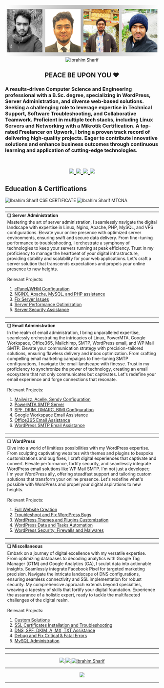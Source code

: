 <!--  Todo: Rearrange the portfolio Images-->
<!---##------------------------------------------  Introduction    ----------------------------------------------##--->

<p align="center">
<!--     <img src="https://github.com/shuvoaftab/shuvoaftab/blob/master/images/ibrahimsharif-versity.jpg" alt="Ibrahim Sharif" /> -->
    <img src="https://github.com/shuvoaftab/shuvoaftab/blob/master/images/git-cover-4x2k.jpg" alt="Ibrahim Sharif" />
    <img src="https://komarev.com/ghpvc/?username=shuvoaftab&label=Times%20Noticed&color=263238&style=flat" alt="Ibrahim Sharif" />
</p>

<h2 align="center">PEACE BE UPON YOU ❤</h2>


<h3>
A results-driven Computer Science and Engineering professional with a B.Sc. degree, specializing in WordPress, Server Administration, and diverse web-based solutions. Seeking a challenging role to leverage expertise in Technical Support, Software Troubleshooting, and Collaborative Teamwork. Proficient in multiple tech stacks, including Linux Servers and Networking with a Mikrotik Certification. A top-rated Freelancer on Upwork, I bring a proven track record of delivering high-quality projects. Eager to contribute innovative solutions and enhance business outcomes through continuous learning and application of cutting-edge technologies.
</h3>

<!---##------------------------------------------  Badge Links    ----------------------------------------------##--->
<h1 align="center"> 
    <a href="https://www.upwork.com/freelancers/~01fa5280996d3915be/" target="_blank">
        <img src="https://img.shields.io/badge/-Upwork-14a800?style=for-the-badge&logoColor=white&labelColor=33691e&logo=upwork"/>
    </a>
    <a href="https://www.linkedin.com/in/ibrahimsharif/" target="_blank">
        <img src="https://img.shields.io/badge/-LinkedIN-0077B5?style=for-the-badge&logoColor=white&labelColor=283593&logo=Linkedin"/>
    </a>
    <a href="https://ibrahimsharif.com?utm_source=gitHub&utm_medium=directLink&utm_campaign=githubPage" target="_blank">
        <img src="https://img.shields.io/badge/-ibrahimsharif.com-053B50?style=for-the-badge&logoColor=FFF7D4&labelColor=5C8374&logo=CircuitVerse"/>
    </a>
    <a href="mailto:contact@ibrahimsharif.com" target="_blank">
        <img src="https://img.shields.io/badge/-contact[at]ibrahimsharif.com-053B50?style=for-the-badge&logoColor=FFF7D4&labelColor=5C8374&logo=Mail.Ru"/>
    </a>
</h1>




<!---##------------------------------------------  Certifications  ----------------------------------------------##--->
## Education & Certifications
<p>
    <img height="120em" src="https://github.com/shuvoaftab/ibrahimsharif.com/blob/main/assets/img/photos/certifications/Metropolitan-University-CSE-Certificate.jpg" alt="Ibrahim Sharif CSE CERTIFICATE" />
    <img height="120em" src="https://github.com/shuvoaftab/shuvoaftab/blob/master/images/Ibrahim-MTCNA1-2002NA2430.jpg" alt="Ibrahim Sharif MTCNA" />
</p>

<hr>

<!---##------------------------------------------  Focused Skills    ----------------------------------------------##--->
<!--
## Assistance Focused On 
![Server Administration](https://img.shields.io/badge/-Server%20Administration-053B50?style=flat-square&logoColor=FFF7D4&labelColor=5C8374&logo=Serverless)
![Networking](https://img.shields.io/badge/-Networking-092635?style=flat-square&logoColor=FFF5E0&labelColor=435334&logo=fastlane)
![IT Support](https://img.shields.io/badge/-IT%20Support-053B50?style=flat-square&logoColor=FFF7D4&labelColor=5C8374&logo=Hackaday)
![WordPress Development](https://img.shields.io/badge/-WordPress%20Development-092635?style=flat-square&logoColor=FFF5E0&labelColor=435334&logo=wordpress)
![Performance Optimization](https://img.shields.io/badge/-Performance%20Optimization-053B50?style=flat-square&logoColor=FFF7D4&labelColor=5C8374&logo=Amazon+DynamoDB)
![Migration](https://img.shields.io/badge/-Website%20Migration-092635?style=flat-square&logoColor=FFF5E0&labelColor=435334&logo=AWS-Organizations)
![Ecommerce Solutions](https://img.shields.io/badge/-Ecommerce%20Solutions-053B50?style=flat-square&logoColor=FFF7D4&labelColor=5C8374&logo=shopify)
![Email Marketing](https://img.shields.io/badge/-Email%20Marketing-092635?style=flat-square&logoColor=FFF5E0&labelColor=435334&logo=minutemailer)
![PowerMTA](https://img.shields.io/badge/-PowerMTA%20Infrastructures-053B50?style=flat-square&logoColor=FFF7D4&labelColor=5C8374&logo=TryHackMe)
![Web Analytics](https://img.shields.io/badge/-Web%20Analytics-092635?style=flat-square&logoColor=FFF5E0&labelColor=435334&logo=Simple+Analytics)
![Web Automation](https://img.shields.io/badge/-Web%20Automation-053B50?style=flat-square&logoColor=FFF7D4&labelColor=5C8374&logo=amp)

<hr-->

<!---##------------------------------------------  Keypoints of Expertise    ----------------------------------------------##--->


<div align="center">
    <table >
        <tr>
            <td><b>❏ Server Administration</b></td>
        </tr>
        <tr>
            <td>
Mastering the art of server administration, I seamlessly navigate the digital landscape with expertise in Linux, Nginx, Apache, PHP, MySQL, and VPS configurations. Elevate your online presence with optimized server environments, ensuring swift and secure data delivery. From fine-tuning performance to troubleshooting, I orchestrate a symphony of technologies to keep your servers running at peak efficiency. Trust in my proficiency to manage the heartbeat of your digital infrastructure, providing stability and scalability for your web applications. Let's craft a server solution that transcends expectations and propels your online presence to new heights.
    <br/><br/>
    Relevant Projects:<br/>
    <ol>
        <li>
            <a href="https://ibrahimsharif.com/services/servers/cpanel-whm-configuration.html?utm_source=gitHub&utm_medium=directLink&utm_campaign=githubPage">
                cPanel/WHM Configuration</a>
        </li>
        <li>
            <a href="https://ibrahimsharif.com/services/servers/server-stacks.html?utm_source=gitHub&utm_medium=directLink&utm_campaign=githubPage">
                NGINX, Apache, MySQL, and PHP assistance</a></li>
        <li>
            <a href="https://ibrahimsharif.com/services/servers/fix-server-issues.html?utm_source=gitHub&utm_medium=directLink&utm_campaign=githubPage">
                Fix Server Issues</a></li>
        <li>
            <a href="https://ibrahimsharif.com/services/servers/performance-optimization.html?utm_source=gitHub&utm_medium=directLink&utm_campaign=githubPage">
                Server Performance Optimization</a></li>
        <li>
            <a href="https://ibrahimsharif.com/services/security/index.html?utm_source=gitHub&utm_medium=directLink&utm_campaign=githubPage">
                Server Security Assistance</a></li>
    </ol>
           </td>
        </tr>
    </table>
</div>


<div align="center">
    <table >
        <tr>
            <td><b>❏  Email Administration</b></td>
        </tr>
        <tr>
           <td>
In the realm of email administration, I bring unparalleled expertise, seamlessly orchestrating the intricacies of Linux, PowerMTA, Google Workspace, Office365, Mailchimp, SMTP, WordPress email, and WP Mail SMTP. Elevate your communication strategy with precision-tailored solutions, ensuring flawless delivery and inbox optimization. From crafting compelling email marketing campaigns to fine-tuning SMTP configurations, I navigate the email landscape with finesse. Trust in my proficiency to synchronize the power of technology, creating an email ecosystem that not only communicates but captivates. Let's redefine your email experience and forge connections that resonate.
        <br/><br/>
        Relevant Projects:<br/>
        <ol>
            <li>
                <a href="https://ibrahimsharif.com/services/email/email-marketing-applications.html?utm_source=gitHub&utm_medium=directLink&utm_campaign=githubPage">
                    Mailwizz, Acelle, Sendy Configuration</a></li>
            <li>
                <a href="https://ibrahimsharif.com/services/email/powermta-smtp-server.html?utm_source=gitHub&utm_medium=directLink&utm_campaign=githubPage">
                    PowerMTA SMTP Server</a></li>
            <li>
                <a href="https://ibrahimsharif.com/services/email/spf-dkim-dmarc-bimi.html?utm_source=gitHub&utm_medium=directLink&utm_campaign=githubPage">
                    SPF, DKIM, DMARC, BIMI Configuration</a></li>
            <li>
                <a href="https://ibrahimsharif.com/services/email/google-workspace.html?utm_source=gitHub&utm_medium=directLink&utm_campaign=githubPage">
                    Google Workspace Email Assistance</a></li>
            <li>
                <a href="https://ibrahimsharif.com/services/email/office365.html?utm_source=gitHub&utm_medium=directLink&utm_campaign=githubPage">
                    Office365 Email Assistance</a></li>
            <li>
                <a href="https://ibrahimsharif.com/services/email/wordpress-smtp.html?utm_source=gitHub&utm_medium=directLink&utm_campaign=githubPage">
                    WordPress SMTP Email Assistance</a></li>
        </ol>
           </td>
        </tr>
    </table>
</div>


<!--div align="center">
    <table >
        <tr>
            <td><b>❏ Cloud Services</b></td>
        </tr>
        <tr>
       <td>
Embark on a cloud journey tailored to perfection with my comprehensive expertise in AWS, GCP, Oracle, Alibaba, and Azure. Navigate the cloud seamlessly as I optimize VM configurations, manage storage buckets, and fine-tune servers for peak performance. Whether you're looking to migrate, scale, or streamline operations, I orchestrate the intricate dance of cloud services with finesse. Trust in my proficiency to transcend the complexities of cloud computing, ensuring a secure, scalable, and future-ready digital infrastructure for your enterprise. Elevate your business to new heights with cloud solutions that go beyond expectations.
    <br/><br/>
    Relevant Projects:<br/>
    <ol>
        <li>
            <a href="https://ibrahimsharif.com/services/clouds/vm-deployment.html?utm_source=gitHub&utm_medium=directLink&utm_campaign=githubPage">
                Virtual Machine Deployment</a></li>
        <li>
            <a href="https://ibrahimsharif.com/services/clouds/container-orchestration.html?utm_source=gitHub&utm_medium=directLink&utm_campaign=githubPage">
                Container Orchestration</a></li>
        <li>
            <a href="https://ibrahimsharif.com/services/clouds/iam-assistance.html?utm_source=gitHub&utm_medium=directLink&utm_campaign=githubPage">
                Identity Access Management</a></li>
        <li>
            <a href="https://ibrahimsharif.com/services/clouds/content-delivery-network.html?utm_source=gitHub&utm_medium=directLink&utm_campaign=githubPage">
                DNS and Content Delivery Network Management</a></li>
        <li>
            <a href="https://ibrahimsharif.com/services/clouds/serverless-computing.html?utm_source=gitHub&utm_medium=directLink&utm_campaign=githubPage">
                Serverless Computing</a></li>
    </ol>
           </td>
        </tr>
    </table>
</div-->


<div align="center">
    <table >
        <tr>
            <td><b>❏ WordPress</b></td>
        </tr>
        <tr>
       <td>
Dive into a world of limitless possibilities with my WordPress expertise. From sculpting captivating websites with themes and plugins to bespoke customizations and bug fixes, I craft digital experiences that captivate and convert. Elevate performance, fortify security, and seamlessly integrate WordPress email solutions like WP Mail SMTP. I'm not just a developer; I'm your WordPress ally, offering steadfast support and tailoring custom solutions that transform your online presence. Let's redefine what's possible with WordPress and propel your digital aspirations to new heights.
    <br/><br/>
    Relevant Projects:<br/>
    <ol>
        <li>
            <a href="https://ibrahimsharif.com/services/wordpress/full-website-creation.html?utm_source=gitHub&utm_medium=directLink&utm_campaign=githubPage">
                Full Website Creation</a></li>
        <li>
            <a href="https://ibrahimsharif.com/services/wordpress/fix-wordpress-bugs.html?utm_source=gitHub&utm_medium=directLink&utm_campaign=githubPage">
                Troubleshoot and Fix WordPress Bugs</a></li>
        <li>
            <a href="https://ibrahimsharif.com/services/wordpress/customize-wordpress.html?utm_source=gitHub&utm_medium=directLink&utm_campaign=githubPage">
                WordPress Themes and Plugins Customization</a></li>
        <li>
            <a href="https://ibrahimsharif.com/services/wordpress/wordpress-automation.html?utm_source=gitHub&utm_medium=directLink&utm_campaign=githubPage">
                WordPress Data and Tasks Automation</a></li>
        <li>
            <a href="https://ibrahimsharif.com/services/security/wordpress-security-plugins.html?utm_source=gitHub&utm_medium=directLink&utm_campaign=githubPage">
                WordPress Security: Firewalls and Malwares</a></li>
    </ol>
           </td>
        </tr>
    </table>
</div>


<!--div align="center">
    <table >
        <tr>
            <td><b>❏ Marketing &amp; Automation</b></td>
        </tr>
     <tr>
       <td>
Unlock the power of seamless marketing and automation with my expertise. From crafting compelling campaigns on Mailchimp to optimizing your WordPress and WooCommerce platforms, I bring a wealth of experience in leveraging CRM systems and email solutions like Klaviyo. Transform your digital presence with precision-targeted strategies, ensuring your message resonates with your audience. Harness the synergy of cutting-edge tools and platforms for a marketing approach that's not just efficient but irresistibly captivating. Let's elevate your brand through the art and science of marketing automation.
    <br/><br/>
    Relevant Projects:<br/>
    <ol>
        <li>
            <a href="https://ibrahimsharif.com/services/automation/klaviyo.html?utm_source=gitHub&utm_medium=directLink&utm_campaign=githubPage">
                Klaviyo Automation Assistance</a></li>
        <li>
            <a href="https://ibrahimsharif.com/services/automation/active-campaign.html?utm_source=gitHub&utm_medium=directLink&utm_campaign=githubPage">
                Mailchimp Automation Assistance</a></li>
        <li>
            <a href="https://ibrahimsharif.com/services/automation/zapier.html?utm_source=gitHub&utm_medium=directLink&utm_campaign=githubPage">
                Zapier Automation and Workflow</a></li>
        <li>
            <a href="https://ibrahimsharif.com/services/automation/hubspot.html?utm_source=gitHub&utm_medium=directLink&utm_campaign=githubPage">
                Hubspot Automation Assistance</a></li>
        <li>
            <a href="https://ibrahimsharif.com/services/email/powermta-smtp-server.html?utm_source=gitHub&utm_medium=directLink&utm_campaign=githubPage">
                Cold Marketing Servers</a></li>
    </ol>
           </td>
        </tr>
    </table>
</div-->


<div align="center">
    <table >
        <tr>
            <td><b>❏ Miscellaneous</b></td>
        </tr>
     <tr>
       <td>
Embark on a journey of digital excellence with my versatile expertise. From optimizing databases to decoding analytics with Google Tag Manager (GTM) and Google Analytics (GA), I sculpt data into actionable insights. Seamlessly integrate Facebook Pixel for targeted marketing precision. Navigate the intricate landscape of DNS configurations, ensuring seamless connectivity and SSL implementation for robust security. My comprehensive approach extends beyond specialties, weaving a tapestry of skills that fortify your digital foundation. Experience the assurance of a holistic expert, ready to tackle the multifaceted challenges of the digital realm.
    <br/><br/>
    Relevant Projects:<br/>
    <ol>
        <li>
            <a href="https://ibrahimsharif.com/services/misc/custom-services.html?utm_source=gitHub&utm_medium=directLink&utm_campaign=githubPage">
                Custom Solutions</a></li>
        <li>
            <a href="https://ibrahimsharif.com/services/misc/ssl-certificates.html?utm_source=gitHub&utm_medium=directLink&utm_campaign=githubPage">
                SSL Certificates Installation and Troubleshooting</a></li>
        <li>
            <a href="https://ibrahimsharif.com/services/misc/dns-issues.html?utm_source=gitHub&utm_medium=directLink&utm_campaign=githubPage">
                DNS, SPF, DKIM, A, MX, TXT Assistance</a></li>
        <li>
            <a href="https://ibrahimsharif.com/services/misc/fatal-errors.html?utm_source=gitHub&utm_medium=directLink&utm_campaign=githubPage">
                Debug and Fix Critical &amp; Fatal Errors</a></li>
        <li>
            <a href="https://ibrahimsharif.com/services/database/mysql-administration.html?utm_source=gitHub&utm_medium=directLink&utm_campaign=githubPage">
                MySQL Administration</a></li>
    </ol>
           </td>
        </tr>
    </table>
</div>

<hr>


<!---##------------------------------------------  Stats and Streaks  ----------------------------------------------##--->

<p align="center">
    <a href="https://github.com/shuvoaftab">
        <img height="120em" src="https://github-readme-stats-eight-theta.vercel.app/api?username=shuvoaftab&show_icons=true&theme=algolia&include_all_commits=true&count_private=true"/>
        <img height="120em" src="https://github-readme-stats-eight-theta.vercel.app/api/top-langs/?username=shuvoaftab&layout=compact&langs_count=8&theme=algolia"/>
        <img height="120em" src="https://github-readme-streak-stats.herokuapp.com/?user=shuvoaftab&count_private=true&theme=radical" alt="Ibrahim Sharif" />
    </a>
</p>

<hr>

<!---##------------------------------------------  Trophies    ----------------------------------------------##--->
<p align="center">
<img src="https://github-profile-trophy.vercel.app/?username=shuvoaftab&theme=juicyfresh&no-bg=true" />
<hr>


<!---##------------------------------------------  Favorite Repositories   ----------------------------------------------##--->
<!--
### Favorite Repositories :

<a href="https://github.com/shuvoaftab/travelnotes">
 <img align="center" src="https://github-readme-stats.vercel.app/api/pin/?username=shuvoaftab&repo=travelnotes&theme=yeblu&show_icons=true" />
</a-->


